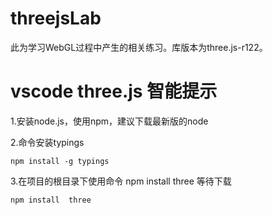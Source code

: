 # threejsLab

此为学习WebGL过程中产生的相关练习。库版本为three.js-r122。


# vscode three.js 智能提示

1.安装node.js，使用npm，建议下载最新版的node

2.命令安装typings    
 
```
npm install -g typings
```

3.在项目的根目录下使用命令  npm install  three   等待下载

```
npm install  three
```